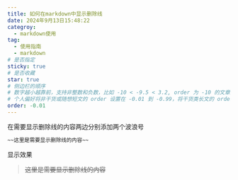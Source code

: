 ```yaml
---
title: 如何在markdown中显示删除线
date: 2024年9月13日15:48:22
categroy:
  - markdown使用
tag:
  - 使用指南
  - markdown
# 是否指定
sticky: true
# 是否收藏
star: true
# 侧边栏的顺序
# 数字越小越靠前，支持非整数和负数，比如 -10 < -9.5 < 3.2, order 为 -10 的文章会最靠上。
# 个人偏好将非干货或随想短文的 order 设置在 -0.01 到 -0.99，将干货类长文的 order 设置在 -1 到负无穷。每次新增文章都会在上一篇的基础上递减 order 值。
order: -0.01
---
```


在需要显示删除线的内容两边分别添加两个波浪号
```txt
~~这里是需要显示删除线的内容~~
```

显示效果
>~~这里是需要显示删除线的内容~~
